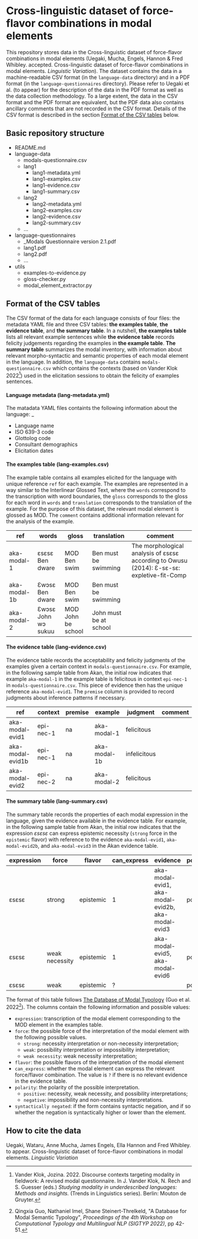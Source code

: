 # Cross-linguistic dataset of force-flavor combinations in modal elements

This repository stores data in the Cross-linguistic dataset of force-flavor combinations in modal elements
(Uegaki, Mucha, Engels, Hannon & Fred Whibley. accepted. Cross-linguistic dataset of force-flavor combinations in modal elements. _Linguistic Variation_). The dataset contains the data in a machine-readable CSV format (in the `language-data` directory) and in a PDF format (in the `language-questionnaires` directory). Please refer to Uegaki et al. (to appear) for the description of the data in the PDF format as well as the data collection methodology. To a large extent, the data in the CSV format and the PDF format are equivalent, but the PDF data also contains ancillary comments that are not recorded in the CSV format. Details of the CSV format is described in the section [Format of the CSV tables](#Format-of-the-CSV-tables) below.

## Basic repository structure

- README.md
- language-data
    - modals-questionnaire.csv 
    - lang1
        - lang1-metadata.yml
        - lang1-examples.csv
        - lang1-evidence.csv
        - lang1-summary.csv
    - lang2
        - lang2-metadata.yml
        - lang2-examples.csv
        - lang2-evidence.csv
        - lang2-summary.csv
    - ...
- language-questionnaires
    - _Modals Questionnaire version 2.1.pdf
    - lang1.pdf
    - lang2.pdf
    - ...
- utils
    - examples-to-evidence.py
    - gloss-checker.py
    - modal_element_extractor.py

## Format of the CSV tables

The CSV format of the data for each language consists of four files: the metadata YAML file and three CSV tables: **the examples table**, **the evidence table**, and **the summary table**. In a nutshell, **the examples table** lists all relevant example sentences while **the evidence table** records felicity judgements regarding the examples in **the example table**. **The summary table** summarizes the modal inventory, with information about relevant morpho-syntactic and semantic properties of each modal element in the language. In addition, the `language-data` contains `modals-questionnaire.csv` which contains the contexts (based on Vander Klok 2022[^1]) used in the elicitation sessions to obtain the felicity of examples sentences. 

[^1]: Vander Klok, Jozina. 2022. Discourse contexts targeting modality in fieldwork: A revised modal questionnaire. In J. Vander Klok, N. Rech and S. Guesser (eds.) _Studying modality in underdescribed languages: Methods and insights._ (Trends in Linguistics series). Berlin: Mouton de Gruyter.

#### Language metadata (lang-metadata.yml)

The matadata YAML files containts the following information about the language: _

- Language name
- ISO 639-3 code
- Glottolog code
- Consultant demographics
- Elicitation dates

#### The examples table (lang-examples.csv)

The example table contains all examples elicited for the language with unique reference `ref` for each example. 
The examples are represented in a way similar to the Interlinear Glossed Text, where the `words` correspond to the transcription with word boundaries, the `gloss` corresponds to the gloss for each word in `words` and `translation`
corresponds to the translation of the example. For the purpose of this dataset, the relevant modal element is glossed as MOD. The `comment` contains additional information relevant for the analysis of the example. 

| ref |	words	| gloss	| translation |	comment |
| ----------- | ----------- | ----------- | ----------- | ----------- |
| aka-modal-1 | ɛsɛsɛ Ben dware	| MOD Ben swim	| Ben must be swimming	| The morphological analysis of ɛsɛsɛ according to Owusu (2014): Ɛ-sɛ-sɛ: expletive-fit-Comp |
| aka-modal-1b	| Ɛwɔsɛ Ben dware	| MOD Ben swim	| Ben must be swimming	|
| aka-modal-2	| Ɛwɔsɛ John wɔ sukuu |	MOD John be school | John must be at school	|

#### The evidence table (lang-evidence.csv)

The evidence table records the acceptability and felicity judgments of the examples given a certain context in `modals-questionnaire.csv`. For example, in the following sample table from Akan, the initial row indicates that example `aka-modal-1` in the example table is felicitous in context `epi-nec-1` in `modals-questionnaire.csv`. This piece of evidence then has the unique reference `aka-modal-evid1`. The `premise` column is provided to record judgments about inference patterns if necessary. 

| ref | context	| premise	| example	| judgment	| comment	|
| ----------- | ----------- | ----------- | ----------- | ----------- | ----------- | 
| aka-modal-evid1 |	epi-nec-1 | na	| aka-modal-1	| felicitous	|
| aka-modal-evid1b	| epi-nec-1	| na	| aka-modal-1b	| infelicitous	|
| aka-modal-evid2	| epi-nec-2	| na	| aka-modal-2	| felicitous |

#### The summary table  (lang-summary.csv)

The summary table records the properties of each modal expression in the language, given the evidence available in the evidence table. For example, in the following sample table from Akan, the initial row indicates that the expression _ɛsɛsɛ_ can express epistemic necessity (`strong` force in the `epistemic` flavor) with reference to the evidence `aka-modal-evid1`, `aka-modal-evid2b`, and `aka-modal-evid3` in the Akan evidence table. 

| expression | force | flavor | can_express	| evidence	| polarity	| syntactically_negated	| full_form	| notes	|
| ----------- | ----------- | ----------- | ----------- | ----------- | ----------- | ----------- | ----------- | ----------- | 
| ɛsɛsɛ	| strong	| epistemic	| 1	| aka-modal-evid1, aka-modal-evid2b, aka-modal-evid3	| positive	| no	| ɛsɛsɛ		|
| ɛsɛsɛ	| weak necessity	| epistemic	| 1	| aka-modal-evid5, aka-modal-evid6	| positive	| no	| ɛsɛsɛ	|
| ɛsɛsɛ	| weak	| epistemic	| ?		|| positive	| no	| ɛsɛsɛ	|

The format of this table follows [The Database of Modal Typology](https://github.com/CLMBRs/modal-typology) (Guo et al. 2022[^2]). The columns contain the following information and possible values: 

- `expression`: transcription of the modal element corresponding to the MOD element in the examples table.
- `force`: the possible force of the interpretation of the modal element with the following possible values.
    - `strong`: necessity interpretation or non-necessity interpretation;
    - `weak`: possibility interpretation or impossibility interpretation;
    - `weak necessity`: weak necessity interpretation;
- `flavor`: the possible flavors of the interpretation of the modal element
- `can_express`: whether the modal element can express the relevant force/flavor combination. The value is `?` if there is no relevant evidence in the evidence table.
- `polarity`: the polarity of the possible interpretation.
    -  `positive`: necessity, weak necessity, and possibility interpretations;
    -  `negative`: impossibility and non-necessity interpretations.
- `syntactically negated`: if the form contains syntactic negation, and if so whether the negation is syntactically higher or lower than the element. 


[^2]: Qingxia Guo, Nathaniel Imel, Shane Steinert-Threlkeld, "A Database for Modal Semantic Typology", _Proceedings of the 4th Workshop on Computational Typology and Multilingual NLP (SIGTYP 2022)_, pp 42-51.

## How to cite the data

Uegaki, Wataru, Anne Mucha, James Engels, Ella Hannon and Fred Whibley. to appear. Cross-linguistic dataset of force-flavor combinations in modal elements. _Linguistic Variation_
